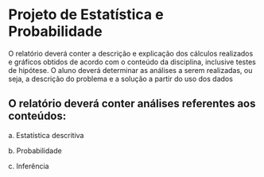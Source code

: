 # Projeto de Estatística e Probabilidade

O relatório deverá conter a descrição e explicação dos cálculos realizados e gráficos obtidos de acordo com o conteúdo da disciplina, inclusive testes de hipótese. O aluno deverá determinar
as análises a serem realizadas, ou seja, a descrição do problema e a solução a partir do uso dos dados 

## O relatório deverá conter análises referentes aos conteúdos:

a. Estatística descritiva

b. Probabilidade

c. Inferência

